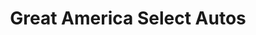 ---
title: "Great America Select Autos"
url: /amarillo/great-america-select-autos/
shop: Autohaus
---